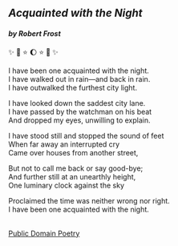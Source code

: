 ## *Acquainted with the Night*
#### _**by Robert Frost**_

:sparkles: :star2: :star: :moon: :star: :star2: :sparkles:

I have been one acquainted with the night.<br>
I have walked out in rain—and back in rain.<br>
I have outwalked the furthest city light.<br>

I have looked down the saddest city lane.<br>
I have passed by the watchman on his beat<br>
And dropped my eyes, unwilling to explain.<br>

I have stood still and stopped the sound of feet<br>
When far away an interrupted cry<br>
Came over houses from another street,<br>

But not to call me back or say good-bye;<br>
And further still at an unearthly height,<br>
One luminary clock against the sky<br>

Proclaimed the time was neither wrong nor right.<br>
I have been one acquainted with the night.<br><br>


[Public Domain Poetry](http://www.public-domain-poetry.com/robert-lee-frost/acquainted-with-the-night-1132)
